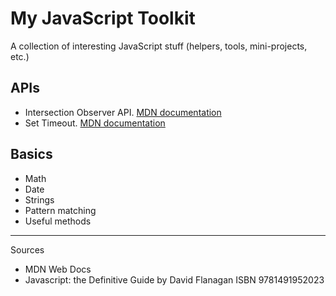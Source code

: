 # My JavaScript Toolkit

A collection of interesting JavaScript stuff (helpers, tools, mini-projects, etc.)

## APIs

- Intersection Observer API. [MDN documentation](https://developer.mozilla.org/en-US/docs/Web/API/Intersection_Observer_API)
- Set Timeout. [MDN documentation](https://developer.mozilla.org/en-US/docs/Web/API/setTimeout)

## Basics

- Math
- Date
- Strings
- Pattern matching
- Useful methods



----

Sources

- MDN Web Docs
- Javascript: the Definitive Guide by David Flanagan ISBN 9781491952023 
